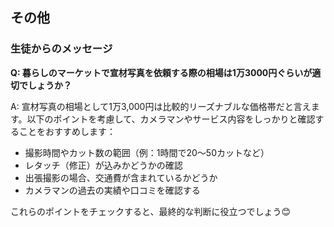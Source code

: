 ## その他
### 生徒からのメッセージ

**Q: 暮らしのマーケットで宣材写真を依頼する際の相場は1万3000円ぐらいが適切でしょうか？**

A: 宣材写真の相場として1万3,000円は比較的リーズナブルな価格帯だと言えます。以下のポイントを考慮して、カメラマンやサービス内容をしっかりと確認することをおすすめします：
- 撮影時間やカット数の範囲（例：1時間で20～50カットなど）
- レタッチ（修正）が込みかどうかの確認
- 出張撮影の場合、交通費が含まれているかどうか
- カメラマンの過去の実績や口コミを確認する

これらのポイントをチェックすると、最終的な判断に役立つでしょう😊
